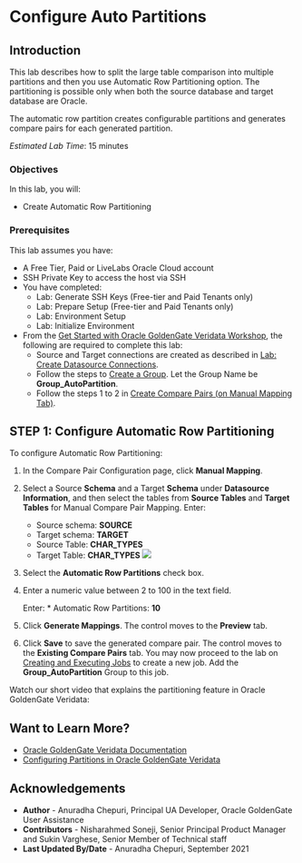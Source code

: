 # Configure Auto Partitions

## Introduction
This lab describes how to split the large table comparison into multiple partitions and then you  use Automatic Row Partitioning option. The partitioning is possible only when both the source database and target database are Oracle.

The automatic row partition creates configurable partitions and generates compare pairs for each generated partition.


*Estimated Lab Time*: 15 minutes

### Objectives
In this lab, you will:
* Create Automatic Row Partitioning


### Prerequisites
This lab assumes you have:

* A Free Tier, Paid or LiveLabs Oracle Cloud account
* SSH Private Key to access the host via SSH
* You have completed:
    * Lab: Generate SSH Keys (Free-tier and Paid Tenants only)
    * Lab: Prepare Setup (Free-tier and Paid Tenants only)
    * Lab: Environment Setup
    * Lab: Initialize Environment
* From the [Get Started with Oracle GoldenGate Veridata Workshop](https://apexapps.oracle.com/pls/apex/dbpm/r/livelabs/workshop-attendee-2?p210_workshop_id=833&p210_type=1&session=13638147975386), the following are required to complete this lab:
    * Source and Target connections are created as described in [Lab: Create Datasource Connections](https://apexapps.oracle.com/pls/apex/dbpm/r/livelabs/workshop-attendee-2?p210_workshop_id=833&p210_type=1&session=13638147975386).
    * Follow the steps to [Create a Group](https://apexapps.oracle.com/pls/apex/dbpm/r/livelabs/workshop-attendee-2?p210_workshop_id=833&p210_type=1&session=13638147975386). Let the Group Name be **Group_AutoPartition**.
    * Follow the steps 1 to 2 in [Create Compare Pairs (on Manual Mapping Tab)](https://apexapps.oracle.com/pls/apex/dbpm/r/livelabs/workshop-attendee-2?p210_workshop_id=833&p210_type=1&session=1455719632468).

## **STEP 1:** Configure Automatic Row Partitioning
To configure Automatic Row Partitioning:
1. In the Compare Pair Configuration page, click **Manual Mapping**.
2. Select a Source **Schema** and a Target **Schema** under **Datasource Information**, and then select the tables from **Source Tables** and **Target Tables** for Manual Compare Pair Mapping. Enter:
    * Source schema: **SOURCE**
    * Target schema: **TARGET**
    * Source Table: **CHAR_TYPES**
    * Target Table: **CHAR_TYPES**
    ![](./images/5-compare-pair-manual-mappng-select-tables.png " ")
3. Select the **Automatic Row Partitions** check box.

4. Enter a numeric value between 2 to 100 in the text field.

      Enter:
        * Automatic Row Partitions: **10**

5. Click **Generate Mappings**. The control moves to the **Preview** tab.

6. Click **Save** to save the generated compare pair. The control moves to the **Existing Compare Pairs** tab.
You may now proceed to the lab on [Creating and Executing Jobs](https://apexapps.oracle.com/pls/apex/dbpm/r/livelabs/workshop-attendee-2?p210_workshop_id=833&p210_type=1&session=1455719632468) to create a new job. Add the **Group_AutoPartition** Group to this job.

Watch our short video that explains the partitioning feature in Oracle GoldenGate Veridata:

[](youtube:N28CsAr5kjw)


## Want to Learn More?

* [Oracle GoldenGate Veridata Documentation](https://docs.oracle.com/en/middleware/goldengate/veridata/12.2.1.4/index.html)
* [Configuring Partitions in Oracle GoldenGate Veridata ](https://docs.oracle.com/en/middleware/goldengate/veridata/12.2.1.4/gvdug/configure-workflow-objects.html#GUID-03B3876F-7A79-43BA-9E14-8B216BD8F3BB)


## Acknowledgements
* **Author** - Anuradha Chepuri, Principal UA Developer, Oracle GoldenGate User Assistance
* **Contributors** -  Nisharahmed Soneji, Senior Principal Product Manager and Sukin Varghese, Senior Member of Technical staff
* **Last Updated By/Date** - Anuradha Chepuri, September 2021
